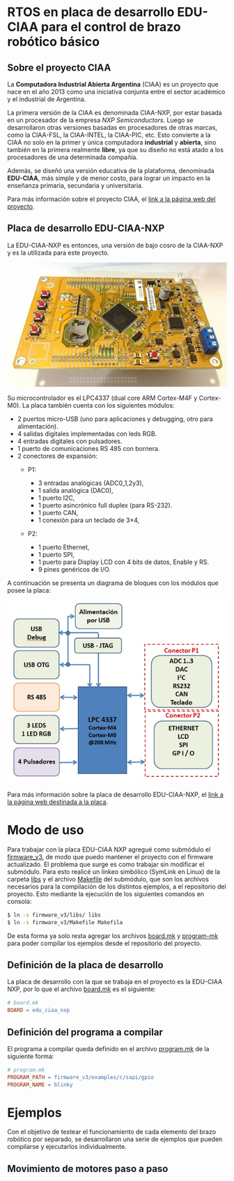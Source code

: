 # RTOS en placa de desarrollo EDU-CIAA para el control de brazo robótico básico

## Sobre el proyecto CIAA
La **Computadora Industrial Abierta Argentina** (CIAA) es un proyecto que nace en el año 2013 como una iniciativa conjunta entre el sector académico y el industrial de Argentina.

La primera versión de la CIAA es denominada CIAA-NXP, por estar basada en un procesador de la empresa *NXP Semiconductors*. Luego se desarrollaron otras versiones basadas en procesadores de otras marcas, como la CIAA-FSL, la CIAA-INTEL, la CIAA-PIC, etc. Esto convierte a la CIAA no solo en la primer y única computadora **industrial** y **abierta**, sino también en la primera realmente **libre**, ya que su diseño no está atado a los procesadores de una determinada compañía.

Además, se diseñó una versión educativa de la plataforma, denominada **EDU-CIAA**, más simple y de menor costo, para lograr un impacto en la enseñanza primaria, secundaria y universitaria.

Para más información sobre el proyecto CIAA, el [link a la página web del proyecto](http://www.proyecto-ciaa.com.ar/devwiki/doku.php?id=start).

## Placa de desarrollo EDU-CIAA-NXP
La EDU-CIAA-NXP es entonces, una versión de bajo cosro de la CIAA-NXP y es la utilizada para este proyecto. 

![EDU-CIAA-NXP](docs/edu_ciaa.jpg)

Su microcontrolador es el LPC4337 (dual core ARM Cortex-M4F y Cortex-M0). La placa también cuenta con los siguientes módulos:

- 2 puertos micro-USB (uno para aplicaciones y debugging, otro para alimentación).
- 4 salidas digitales implementadas con leds RGB.
- 4 entradas digitales con pulsadores.
- 1 puerto de comunicaciones RS 485 con bornera.
- 2 conectores de expansión:
  - P1:
    - 3 entradas analógicas (ADC0_1,2y3),
    - 1 salida analógica (DAC0),
    - 1 puerto I2C,
    - 1 puerto asincrónico full duplex (para RS-232).
    - 1 puerto CAN,
    - 1 conexión para un teclado de 3×4,

  - P2:
    - 1 puerto Ethernet,
    - 1 puerto SPI,
    - 1 puerto para Display LCD con 4 bits de datos, Enable y RS.
    - 9 pines genéricos de I/O.

A continuación se presenta un diagrama de bloques con los módulos que posee la placa:

![módulos EDU-CIAA-NXP](docs/modulos_edu_ciaa.jpg)

Para más información sobre la placa de desarrollo EDU-CIAA-NXP, el [link a la página web destinada a la placa](http://www.proyecto-ciaa.com.ar/devwiki/doku.php?id=desarrollo:edu-ciaa:edu-ciaa-nxp).

# Modo de uso
Para trabajar con la placa EDU-CIAA NXP agregué como submódulo el [firmware_v3](firmware_v3/), de modo que puedo mantener el proyecto con el firmware actualizado. El problema que surge es como trabajar sin modificar el submódulo. Para esto realicé un linkeo simbólico (SymLink en Linux) de la carpeta [libs](libs/) y el archivo [Makefile](Makefile) del submódulo, que son los archivos necesarios para la compilación de los distintos ejemplos, a el repositorio del proyecto. Esto mediante la ejecución de los siguientes comandos en consola:

```bash
$ ln -s firmware_v3/libs/ libs
$ ln -s firmware_v3/Makefile Makefila
```

De esta forma ya solo resta agregar los archivos [board.mk](board.mk) y [program-mk](program.mk) para poder compilar los ejemplos desde el repositorio del proyecto.

## Definición de la placa de desarrollo
La placa de desarrollo con la que se trabaja en el proyecto es la EDU-CIAA NXP, por lo que el archivo [board.mk](board.mk) es el siguiente:

```mk
# board.mk
BOARD = edu_ciaa_nxp
```

## Definición del programa a compilar
El programa a compilar queda definido en el archivo [program.mk](program.mk) de la siguiente forma:

```mk
# program.mk
PROGRAM_PATH = firmware_v3/examples/c/sapi/gpio
PROGRAM_NAME = blinky
```

# Ejemplos
Con el objetivo de testear el funcionamiento de cada elemento del brazo robótico por separado, se desarrollaron una serie de ejemplos que pueden compilarse y ejecutarlos individualmente.

## Movimiento de motores paso a paso
